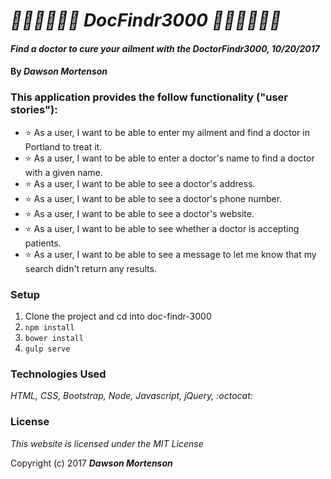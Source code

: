 # _🏥👨‍⚕️💉😷💊 DocFindr3000 💊😷💉👨‍⚕️🏥_

#### _Find a doctor to cure your ailment with the DoctorFindr3000, 10/20/2017_

#### By _**Dawson Mortenson**_

### This application provides the follow functionality ("user stories"):
* ⭐ As a user, I want to be able to enter my ailment and find a doctor in Portland to treat it.
* ⭐ As a user, I want to be able to enter a doctor's name to find a doctor with a given name.
* ⭐ As a user, I want to be able to see a doctor's address.
* ⭐ As a user, I want to be able to see a doctor's phone number.
* ⭐ As a user, I want to be able to see a doctor's website.
* ⭐ As a user, I want to be able to see whether a doctor is accepting patients.
* ⭐ As a user, I want to be able to see a message to let me know that my search didn't return any results.

### Setup
1. Clone the project and cd into doc-findr-3000
2. `npm install`
3. `bower install`
4. `gulp serve`

### Technologies Used
_HTML, CSS, Bootstrap, Node, Javascript, jQuery, :octocat:_

### License
*This website is licensed under the MIT License*

Copyright (c) 2017 **_Dawson Mortenson_**
